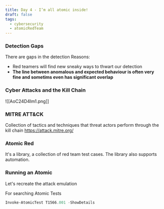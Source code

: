```yaml
---
title: Day 4 - I’m all atomic inside!
draft: false
tags:
  - cybersecurity
  - atomicRedTeam
---
```



### Detection Gaps
There are gaps in the detection
Reasons:
- Red teamers will find new sneaky ways to thwart our detection
- **The line between anomalous and expected behaviour is often very fine and sometims even has significant overlap**

### Cyber Attacks and the Kill Chain
![[AoC24D4Im1.png]]


### MITRE ATT&CK
Collection of  tactics and techniques that threat actors perform through the kill chain
https://attack.mitre.org/

### Atomic Red
It's a library, a collection of red team test cases. The library also supports automation.

### Running an Atomic
Let's recreate the attack emulation 

For searching Atomic Tests
```powershell
Invoke-AtomicTest T1566.001 -ShowDetails
```

